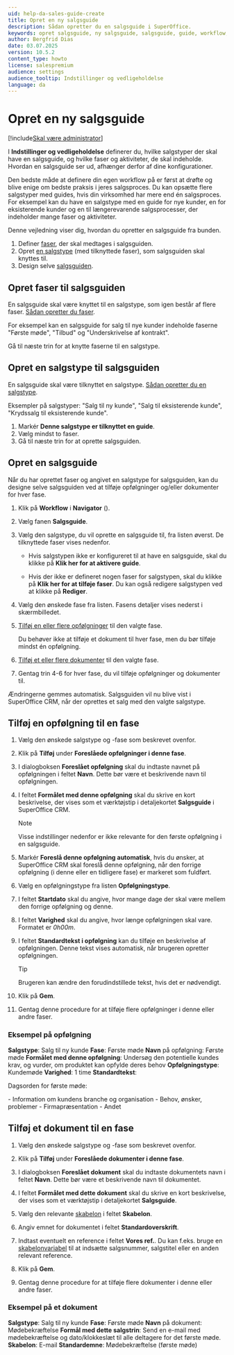 ```yaml
---
uid: help-da-sales-guide-create
title: Opret en ny salgsguide
description: Sådan opretter du en salgsguide i SuperOffice.
keywords: opret salgsguide, ny salgsguide, salgsguide, guide, workflow, salg
author: Bergfrid Dias
date: 03.07.2025
version: 10.5.2
content_type: howto
license: salespremium
audience: settings
audience_tooltip: Indstillinger og vedligeholdelse
language: da
---
```


# Opret en ny salgsguide

[!include[Skal være administrator](../../learn/includes/req-admin.md)]

I **Indstillinger og vedligeholdelse** definerer du, hvilke salgstyper der skal have en salgsguide, og hvilke faser og aktiviteter, de skal indeholde. Hvordan en salgsguide ser ud, afhænger derfor af dine konfigurationer.

Den bedste måde at definere din egen workflow på er først at drøfte og blive enige om bedste praksis i jeres salgsproces. Du kan opsætte flere salgstyper med guides, hvis din virksomhed har mere end én salgsproces. For eksempel kan du have en salgstype med en guide for nye kunder, en for eksisterende kunder og en til længerevarende salgsprocesser, der indeholder mange faser og aktiviteter.

Denne vejledning viser dig, hvordan du opretter en salgsguide fra bunden.

1. Definer [faser](#create-stages), der skal medtages i salgsguiden.
2. Opret [en salgstype](#create-type) (med tilknyttede faser), som salgsguiden skal knyttes til.
3. Design selve [salgsguiden](#create-guide).

## <a id="create-stages"></a>Opret faser til salgsguiden

En salgsguide skal være knyttet til en salgstype, som igen består af flere faser. [Sådan opretter du faser][2].

For eksempel kan en salgsguide for salg til nye kunder indeholde faserne "Første møde", "Tilbud" og "Underskrivelse af kontrakt".

Gå til næste trin for at knytte faserne til en salgstype.

## <a id="create-type"></a>Opret en salgstype til salgsguiden

En salgsguide skal være tilknyttet en salgstype. [Sådan opretter du en salgstype][3].

Eksempler på salgstyper: "Salg til ny kunde", "Salg til eksisterende kunde", "Krydssalg til eksisterende kunde".

1. Markér **Denne salgstype er tilknyttet en guide**.
1. Vælg mindst to faser.
1. Gå til næste trin for at oprette salgsguiden.

## <a id="create-guide"></a>Opret en salgsguide

Når du har oprettet faser og angivet en salgstype for salgsguiden, kan du designe selve salgsguiden ved at tilføje opfølgninger og/eller dokumenter for hver fase.

1. Klik på **Workflow** i **Navigator** (<i class="ph ph-arrows-left-right" aria-hidden="true"></i>).

2. Vælg fanen **Salgsguide**.

3. Vælg den salgstype, du vil oprette en salgsguide til, fra listen øverst. De tilknyttede faser vises nedenfor.

    * Hvis salgstypen ikke er konfigureret til at have en salgsguide, skal du klikke på **Klik her for at aktivere guide**.

    * Hvis der ikke er defineret nogen faser for salgstypen, skal du klikke på **Klik her for at tilføje faser**. Du kan også redigere salgstypen ved at klikke på **Rediger**.

4. Vælg den ønskede fase fra listen. Fasens detaljer vises nederst i skærmbilledet.

5. [Tilføj en eller flere opfølgninger](#add-fo-stage) til den valgte fase.

    Du behøver ikke at tilføje et dokument til hver fase, men du bør tilføje mindst én opfølgning.

6. [Tilføj et eller flere dokumenter](#add-doc-stage) til den valgte fase.

7. Gentag trin 4-6 for hver fase, du vil tilføje opfølgninger og dokumenter til.

Ændringerne gemmes automatisk. Salgsguiden vil nu blive vist i SuperOffice CRM, når der oprettes et salg med den valgte salgstype.

## <a id="add-fo-stage"></a>Tilføj en opfølgning til en fase

1. Vælg den ønskede salgstype og -fase som beskrevet ovenfor.

2. Klik på **Tilføj** under **Foreslåede opfølgninger i denne fase**.

3. I dialogboksen **Foreslået opfølgning** skal du indtaste navnet på opfølgningen i feltet **Navn**. Dette bør være et beskrivende navn til opfølgningen.

4. I feltet **Formålet med denne opfølgning** skal du skrive en kort beskrivelse, der vises som et værktøjstip i detaljekortet **Salgsguide** i SuperOffice CRM.

    > [!NOTE]
    > Visse indstillinger nedenfor er ikke relevante for den første opfølgning i en salgsguide.

5. Markér **Foreslå denne opfølgning automatisk**, hvis du ønsker, at SuperOffice CRM skal foreslå denne opfølgning, når den forrige opfølgning (i denne eller en tidligere fase) er markeret som fuldført.

6. Vælg en opfølgningstype fra listen **Opfølgningstype**.

7. I feltet **Startdato** skal du angive, hvor mange dage der skal være mellem den forrige opfølgning og denne.

8. I feltet **Varighed** skal du angive, hvor længe opfølgningen skal vare. Formatet er *0h00m*.

9. I feltet **Standardtekst i opfølgning** kan du tilføje en beskrivelse af opfølgningen. Denne tekst vises automatisk, når brugeren opretter opfølgningen.

    > [!TIP]
    > Brugeren kan ændre den forudindstillede tekst, hvis det er nødvendigt.

10. Klik på **Gem**.

11. Gentag denne procedure for at tilføje flere opfølgninger i denne eller andre faser.

### Eksempel på opfølgning

**Salgstype**: Salg til ny kunde
**Fase**: Første møde
**Navn** på opfølgning: Første møde
**Formålet med denne opfølgning**: Undersøg den potentielle kundes krav, og vurder, om produktet kan opfylde deres behov
**Opfølgningstype**: Kundemøde
**Varighed**: 1 time
**Standardtekst**:

Dagsorden for første møde:

\- Information om kundens branche og organisation
\- Behov, ønsker, problemer
\- Firmapræsentation
\- Andet

## <a id="add-doc-stage"></a>Tilføj et dokument til en fase

1. Vælg den ønskede salgstype og -fase som beskrevet ovenfor.

2. Klik på **Tilføj** under **Foreslåede dokumenter i denne fase**.

3. I dialogboksen **Foreslået dokument** skal du indtaste dokumentets navn i feltet **Navn**. Dette bør være et beskrivende navn til dokumentet.

4. I feltet **Formålet med dette dokument** skal du skrive en kort beskrivelse, der vises som et værktøjstip i detaljekortet **Salgsguide**.

5. Vælg den relevante [skabelon][4] i feltet **Skabelon**.

6. Angiv emnet for dokumentet i feltet **Standardoverskrift**.

7. Indtast eventuelt en reference i feltet **Vores ref.**. Du kan f.eks. bruge en [skabelonvariabel][1] til at indsætte salgsnummer, salgstitel eller en anden relevant reference.

8. Klik på **Gem**.

9. Gentag denne procedure for at tilføje flere dokumenter i denne eller andre faser.

### Eksempel på et dokument

**Salgstype**: Salg til ny kunde
**Fase**: Første møde
**Navn** på dokument: Mødebekræftelse
**Formål med dette salgstrin**: Send en e-mail med mødebekræftelse og dato/klokkeslæt til alle deltagere for det første møde.
**Skabelon**: E-mail
**Standardemne**: Mødebekræftelse (første møde)

<!-- Referenced links -->
[1]: ../../document/templates/variables/for-sales.md
[4]: ../../document/templates/learn/index.md
[2]: sale-stage.md
[3]: sale-type.md
